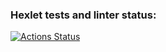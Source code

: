 ### Hexlet tests and linter status:
[![Actions Status](https://github.com/OlegKhnew/python-project-83/actions/workflows/hexlet-check.yml/badge.svg)](https://github.com/OlegKhnew/python-project-83/actions)